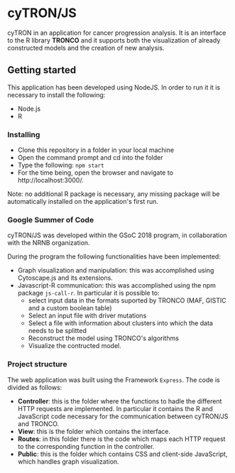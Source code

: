 # cyTRON/JS

cyTRON in an application for cancer progression analysis. It is an interface to the R library **TRONCO** and it supports both the visualization of already constructed models and the creation of new analysis. 

## Getting started
This application has been developed using NodeJS. In order to run it it is necessary to install the following:
* Node.js
* R

### Installing

* Clone this repository in a folder in your local machine
* Open the command prompt and cd into the folder
* Type the following: `npm start`
* For the time being, open the browser and navigate to http://localhost:3000/. 

Note: no additional R package is necessary, any missing package will be automatically installed on the application's first run.

### Google Summer of Code
cyTRON/JS was developed within the GSoC 2018 program, in collaboration with the NRNB organization.

During the program the following functionalities have been implemented:
 * Graph visualization and manipulation: this was accomplished using Cytoscape.js and its extensions.
 * Javascript-R communication: this was accomplished using the npm package `js-call-r`. In particular it is possible to: 
   * select input data in the formats suported by TRONCO (MAF, GISTIC and a custom boolean table)
   * Select an input file with driver mutations
   * Select a file with information about clusters into which the data needs to be splitted
   * Reconstruct the model using TRONCO's algorithms
   * Visualize the contructed model.

### Project structure
The web application was built using the Framework `Express`. The code is divided as follows:
* **Controller**: this is the folder where the functions to hadle the different HTTP requests are implemented. In particular it contains the R and JavaScript code necessary for the communication between cyTRON/JS and TRONCO.
* **View**: this is the folder which contains the interface.
* **Routes**: in this folder there is the code which maps each HTTP request to the corresponding function in the controller.
* **Public**: this is the folder which contains CSS and client-side JavaScript, which handles graph visualization.
